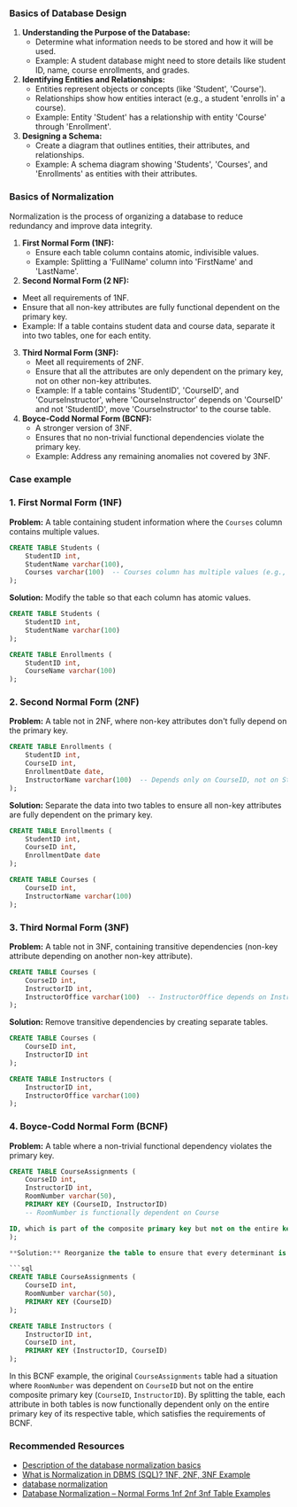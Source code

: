 ### Basics of Database Design
1. **Understanding the Purpose of the Database:**
    - Determine what information needs to be stored and how it will be used.
    - Example: A student database might need to store details like student ID, name, course enrollments, and grades.
2. **Identifying Entities and Relationships:**
    - Entities represent objects or concepts (like 'Student', 'Course').
    - Relationships show how entities interact (e.g., a student 'enrolls in' a course).
    - Example: Entity 'Student' has a relationship with entity 'Course' through 'Enrollment'.
3. **Designing a Schema:**
    - Create a diagram that outlines entities, their attributes, and relationships.
    - Example: A schema diagram showing 'Students', 'Courses', and 'Enrollments' as entities with their attributes.

### Basics of Normalization
Normalization is the process of organizing a database to reduce redundancy and improve data integrity.
1. **First Normal Form (1NF):**
    - Ensure each table column contains atomic, indivisible values.
    - Example: Splitting a 'FullName' column into 'FirstName' and 'LastName'.
2. **Second Normal Form (2 NF):**
- Meet all requirements of 1NF.
- Ensure that all non-key attributes are fully functional dependent on the primary key.
- Example: If a table contains student data and course data, separate it into two tables, one for each entity.
3. **Third Normal Form (3NF):**
    - Meet all requirements of 2NF.
    - Ensure that all the attributes are only dependent on the primary key, not on other non-key attributes.
    - Example: If a table contains 'StudentID', 'CourseID', and 'CourseInstructor', where 'CourseInstructor' depends on 'CourseID' and not 'StudentID', move 'CourseInstructor' to the course table.
4. **Boyce-Codd Normal Form (BCNF):**
    - A stronger version of 3NF.
    - Ensures that no non-trivial functional dependencies violate the primary key.
    - Example: Address any remaining anomalies not covered by 3NF.

### Case example
### 1. First Normal Form (1NF)
**Problem:** A table containing student information where the `Courses` column contains multiple values.

```sql
CREATE TABLE Students (
    StudentID int,
    StudentName varchar(100),
    Courses varchar(100)  -- Courses column has multiple values (e.g., 'Math, Science')
);
```

**Solution:** Modify the table so that each column has atomic values.

```sql
CREATE TABLE Students (
    StudentID int,
    StudentName varchar(100)
);

CREATE TABLE Enrollments (
    StudentID int,
    CourseName varchar(100)
);
```

### 2. Second Normal Form (2NF)
**Problem:** A table not in 2NF, where non-key attributes don't fully depend on the primary key.

```sql
CREATE TABLE Enrollments (
    StudentID int,
    CourseID int,
    EnrollmentDate date,
    InstructorName varchar(100)  -- Depends only on CourseID, not on StudentID
);
```

**Solution:** Separate the data into two tables to ensure all non-key attributes are fully dependent on the primary key.

```sql
CREATE TABLE Enrollments (
    StudentID int,
    CourseID int,
    EnrollmentDate date
);

CREATE TABLE Courses (
    CourseID int,
    InstructorName varchar(100)
);
```

### 3. Third Normal Form (3NF)
**Problem:** A table not in 3NF, containing transitive dependencies (non-key attribute depending on another non-key attribute).

```sql
CREATE TABLE Courses (
    CourseID int,
    InstructorID int,
    InstructorOffice varchar(100)  -- InstructorOffice depends on InstructorID, not CourseID
);
```

**Solution:** Remove transitive dependencies by creating separate tables.

```sql
CREATE TABLE Courses (
    CourseID int,
    InstructorID int
);

CREATE TABLE Instructors (
    InstructorID int,
    InstructorOffice varchar(100)
);
```

### 4. Boyce-Codd Normal Form (BCNF)
**Problem:** A table where a non-trivial functional dependency violates the primary key.

```sql
CREATE TABLE CourseAssignments (
    CourseID int,
    InstructorID int,
    RoomNumber varchar(50),
    PRIMARY KEY (CourseID, InstructorID)
    -- RoomNumber is functionally dependent on Course

ID, which is part of the composite primary key but not on the entire key.
);

**Solution:** Reorganize the table to ensure that every determinant is a candidate key.

```sql
CREATE TABLE CourseAssignments (
    CourseID int,
    RoomNumber varchar(50),
    PRIMARY KEY (CourseID)
);

CREATE TABLE Instructors (
    InstructorID int,
    CourseID int,
    PRIMARY KEY (InstructorID, CourseID)
);
```

In this BCNF example, the original `CourseAssignments` table had a situation where `RoomNumber` was dependent on 
`CourseID` but not on the entire composite primary key (`CourseID`, `InstructorID`). By splitting the table, 
each attribute in both tables is now functionally dependent only on the entire primary key of its respective table, 
which satisfies the requirements of BCNF.

### Recommended Resources
- [Description of the database normalization basics](https://learn.microsoft.com/en-us/office/troubleshoot/access/database-normalization-description)
- [What is Normalization in DBMS (SQL)? 1NF, 2NF, 3NF Example](https://www.guru99.com/database-normalization.html)
- [database normalization](https://www.techtarget.com/searchdatamanagement/definition/normalization)
- [Database Normalization – Normal Forms 1nf 2nf 3nf Table Examples](https://www.freecodecamp.org/news/database-normalization-1nf-2nf-3nf-table-examples)


